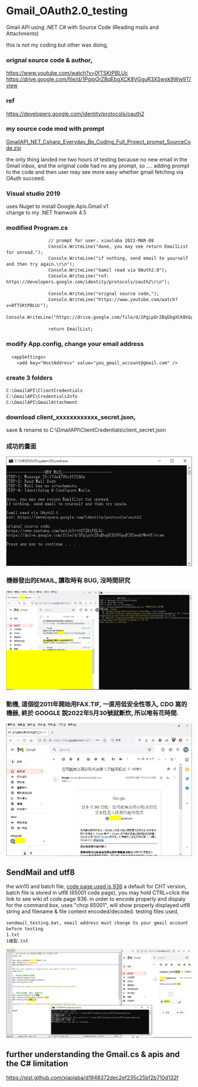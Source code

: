 #  Gmail_OAuth2.0_testing  
Gmail API using .NET C# with Source Code (Reading mails and Attachments)

this is not my coding but other was doing,

### orignal source code & author,  
https://www.youtube.com/watch?v=0fTSKtPBLUc  
https://drive.google.com/file/d/1PgipOrZBqEbgXCK8VGguR3XSwsk9Ww9T/view  

### ref  
https://developers.google.com/identity/protocols/oauth2  

### my source code mod with prompt   
[GmailAPI_NET_Csharp_Everyday_Be_Coding_Full_Project_prompt_SourceCode.zip](GmailAPI_NET_Csharp_Everyday_Be_Coding_Full_Project_prompt_SourceCode.zip)  

the only thing landed me two hours of testing because no new email in the Gmail inbox, and the original code had no any prompt, so .... adding prompt to the code and then user may see more easy whether gmail fetching via OAuth succeed.  

### Visual studio 2019  
uses Nuget to install Google.Apis.Gmail.v1  
change to my .NET framwork 4.5  

### modified Program.cs

```
                // prompt for user. xiaolaba 2022-MAR-08
                Console.WriteLine("done, you may see return EmailList for unread.");
                Console.WriteLine("if nothing, send email to yourself and then try again.\r\n");
                Console.WriteLine("Gamil read via OAuth2.0");
                Console.WriteLine("ref: https://developers.google.com/identity/protocols/oauth2\r\n");

                Console.WriteLine("orignal source code,");
                Console.WriteLine("https://www.youtube.com/watch?v=0fTSKtPBLUc");
                Console.WriteLine("https://drive.google.com/file/d/1PgipOrZBqEbgXCK8VGguR3XSwsk9Ww9T/view\r\n");

                return EmailList;

```


### modify App.config, change your email address    
```
  <appSettings>
    <add key="HostAddress" value="you_gmail_account@gmail.com" />

```


### create 3 folders
```
C:\GmailAPI\ClientCredentials
C:\GmailAPI\CredentialsInfo
C:\GmailAPI\GmailAttachment
```

### download client_xxxxxxxxxxxx_secret.json, 
save & rename to C:\GmailAPI\ClientCredentials\client_secret.json  


### 成功的畫面  
![succeed.JPG](succeed.JPG)  

### 機器發出的EMAIL, 讀取時有 BUG, 沒時間研究  
![bug.JPG](bug.JPG)  

### 動機, 這個從2011年開始用FAX.TIF, 一直用低安全性等入, CDO 寫的機器, 終於 GOOGLE 說2022年5月30號就斷炊, 所以唯有花時間.  
![initiation.JPG](initiation.JPG)  


## SendMail and utf8
the win10 and batch file, [code page used is 936](https://en.wikipedia.org/wiki/Code_page_936_(Microsoft_Windows)) a default for CHT version, batch file is stored in utf8 (65001 code page), you may hold CTRL+click the link to see wiki of code page 936.
in order to encode properly and dispaly for the command box, uses "chcp 65001", will show properly displayed utf8 string and filename & file content encoded/decoded.
testing files used,
```
sendmail_testing.bat, email address must change to your gmail account before testing
1.txt
1複製.txt
```
![utf8_batch_file.JPG](utf8_batch_file.JPG)    



## further understanding the Gmail.cs & apis and the C# limitation
https://gist.github.com/xiaolaba/d1948372dec2ef235c25bf2b710d132f


